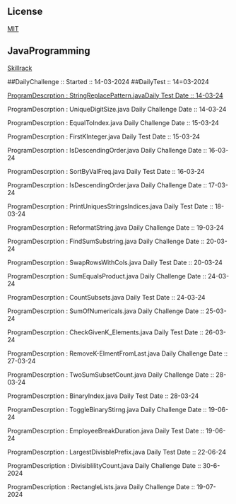 ## License

[MIT](https://choosealicense.com/licenses/mit/)
## JavaProgramming
[Skillrack](https://www.skillrack.com)

##DailyChallenge
:: Started :: 14-03-2024
##DailyTest 
:: 14=03-2024

 [ProgramDescrption : StringReplacePattern.javaDaily Test Date :: 14-03-24](https://github.com/SurajSia/JavaProgramming/blob/main/StringReplacePattern.java)
<p>ProgramDescrption : UniqueDigitSize.java
                    Daily Challenge Date :: 14-03-24</p>
<p>ProgramDescrption : EqualToIndex.java
                    Daily Challenge Date :: 15-03-24</p>
<p>ProgramDescrption : FirstKInteger.java
                    Daily Test Date :: 15-03-24</p>
 <p>ProgramDescrption : IsDescendingOrder.java
                    Daily Challenge Date :: 16-03-24</p>                   
<p>ProgramDescrption : SortByValFreq.java
                    Daily Test Date :: 16-03-24</p>
<p>ProgramDescrption : IsDescendingOrder.java
                    Daily Challenge Date :: 17-03-24</p>
<p>ProgramDescrption : PrintUniquesStringsIndices.java
                    Daily Test Date :: 18-03-24</p>
<p>ProgramDescrption : ReformatString.java
                    Daily Challenge Date :: 19-03-24</p>
<p>ProgramDescrption : FindSumSubstring.java
                    Daily Challenge Date :: 20-03-24</p>
<p>ProgramDescrption : SwapRowsWithCols.java
                    Daily Test Date :: 20-03-24</p>
 <p>ProgramDescrption : SumEqualsProduct.java
                    Daily Challenge Date :: 24-03-24</p>
<p>ProgramDescrption : CountSubsets.java
                    Daily Test Date :: 24-03-24</p>
<p>ProgramDescrption : SumOfNumericals.java
                    Daily Challenge Date :: 25-03-24</p>
<p>ProgramDescrption : CheckGivenK_Elements.java
                    Daily Test Date :: 26-03-24</p>
<p>ProgramDescrption : RemoveK-ElmentFromLast.java
                    Daily Challenge Date :: 27-03-24</p>
<p>ProgramDescrption : TwoSumSubsetCount.java
                    Daily Challenge Date :: 28-03-24</p> 
<p>ProgramDescrption : BinaryIndex.java
                    Daily Test Date :: 28-03-24</p>                    
</p>
<p>ProgramDescrption : ToggleBinaryStirng.java
                    Daily Challenge Date :: 19-06-24</p>                    
</p>
<p>ProgramDescrption : EmployeeBreakDuration.java
                    Daily Test Date :: 19-06-24</p>
<p>ProgramDescrption : LargestDivisblePrefix.java
                    Daily Test Date :: 22-06-24</p>
<p>ProgramDescription : DivisiblilityCount.java
                    Daily Challenge Date :: 30-6-2024</p>
<p>ProgramDescription : RectangleLists.java
                    Daily Challenge Date :: 19-07-2024</p>
</p>


